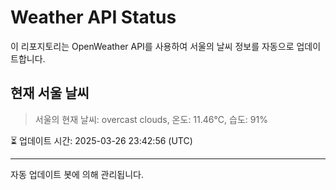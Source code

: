 
# Weather API Status

이 리포지토리는 OpenWeather API를 사용하여 서울의 날씨 정보를 자동으로 업데이트합니다.

## 현재 서울 날씨
> 서울의 현재 날씨: overcast clouds, 온도: 11.46°C, 습도: 91%

⏳ 업데이트 시간: 2025-03-26 23:42:56 (UTC)

---
자동 업데이트 봇에 의해 관리됩니다.
